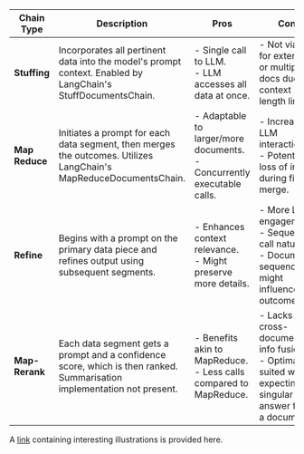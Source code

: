 

| **Chain Type**   | **Description**                                                                                                          | **Pros**                                                                       | **Cons**                                                                                                                          |
|------------------|--------------------------------------------------------------------------------------------------------------------------|--------------------------------------------------------------------------------|------------------------------------------------------------------------------------------------------------------------------|
| **Stuffing**     | Incorporates all pertinent data into the model's prompt context. Enabled by LangChain's StuffDocumentsChain.             | - Single call to LLM.<br> - LLM accesses all data at once.                     | - Not viable for extensive or multiple docs due to context length limits.                                                    |
| **Map Reduce**   | Initiates a prompt for each data segment, then merges the outcomes. Utilizes LangChain's MapReduceDocumentsChain.        | - Adaptable to larger/more documents.<br> - Concurrently executable calls.     | - Increased LLM interactions.<br> - Potential loss of info during final merge.                                              |
| **Refine**       | Begins with a prompt on the primary data piece and refines output using subsequent segments.                             | - Enhances context relevance.<br> - Might preserve more details.               | - More LLM engagements.<br> - Sequential call nature.<br> - Document sequence might influence outcome.                      |
| **Map-Rerank**   | Each data segment gets a prompt and a confidence score, which is then ranked. Summarisation implementation not present.  | - Benefits akin to MapReduce.<br> - Less calls compared to MapReduce.          | - Lacks cross-document info fusion.<br> - Optimally suited when expecting a singular clear answer from a document.         |

A [link](https://weaviate.io/blog/combining-langchain-and-weaviate) containing interesting illustrations is provided here. 
